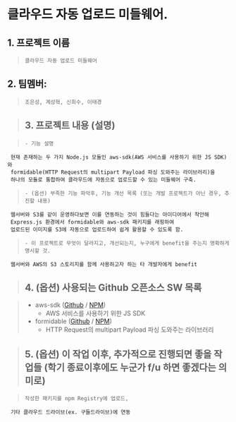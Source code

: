  

 <h1>클라우드 자동 업로드 미들웨어.</h1> 

 >
<h2>1. 프로젝트 이름 </h2>

>     클라우드 자동 업로드 미들웨어


>
<h2>2. 팀멤버:</h2>

>     조은성, 계성혁, 신희수, 이태경


><h2>3. 프로젝트 내용 (설명)</h2>

>     - 기능 설명
     현재 존재하는 두 가지 Node.js 모듈인 aws-sdk(AWS 서비스를 사용하기 위한 JS SDK)와 
     formidable(HTTP Request의 multipart Payload 파싱 도와주는 라이브러리)을 
     하나의 모듈로 통합하여 클라우드에 자동으로 업로드할 수 있는 미들웨어 구축.

>     - (옵션) 부족한 기능 파악후, 기능 개선 목록 (또는 개발 프로젝트가 아닌 경우, 추진할 내용)
     웹서버와 S3를 같이 운영하다보면 이를 연동하는 것이 힘들다는 아이디어에서 착안해 
     Express.js 환경에서 formidable와 aws-sdk 패키지를 래핑하여 
     업로드된 이미지를 S3에 자동으로 업로드하여 쉽게 활용할 수 있도록 함.

>     - 이 프로젝트로 무엇이 달라지고, 개선되는지, 누구에게 benefit을 주는지 명확하게 명시할 것.
     웹서버와 AWS의 S3 스토리지를 함께 사용하고자 하는 타 개발자에게 benefit


><h2>4. (옵션) 사용되는 Github 오픈소스 SW 목록</h2>


>    * aws-sdk ([Github](https://github.com/aws/aws-sdk-js) / [NPM](https://www.npmjs.com/package/aws-sdk))
>      * AWS 서비스를 사용하기 위한 JS SDK
>    * formidable ([Github](https://github.com/felixge/node-formidable) /  [NPM](https://www.npmjs.com/package/formidable))
>      * HTTP Request의 multipart Payload 파싱 도와주는 라이브러리




><h2>5. (옵션) 이 작업 이후, 추가적으로 진행되면 좋을 작업들 (학기 종료이후에도 누군가 f/u 하면 좋겠다는 의미로)</h2>

>     작성한 패키지를 npm Registry에 업로드, 
     기타 클라우드 드라이브(ex. 구들드라이브)에 연동



